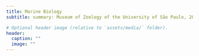 ```yaml
---
title: Marine Biology
subtitle: summary: Museum of Zoology of the University of São Paulo, 2020

# Optional header image (relative to `assets/media/` folder).
header:
  caption: ""
  image: ""
---
```

